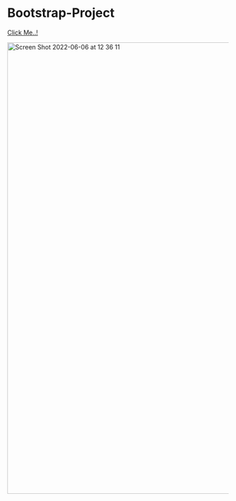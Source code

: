 # Bootstrap-Project

[Click Me..!](https://kerimgurbaz.github.io/Bootstrap-Project/)

<img width="1025" alt="Screen Shot 2022-06-06 at 12 36 11" src="https://user-images.githubusercontent.com/101603320/172145123-02420a1f-2f67-43de-819d-25d5729dfd88.png">
